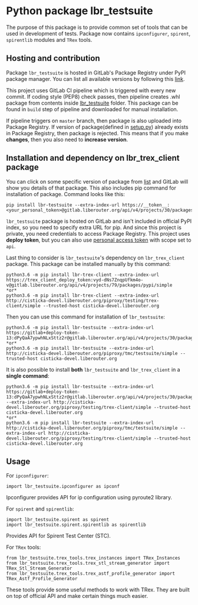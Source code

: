 # Python package lbr_testsuite

The purpose of this package is to provide common set of tools
that can be used in development of tests. Package now contains
`ipconfigurer`, `spirent`, `spirentlib` modules and `TRex` tools.

## Hosting and contribution

Package `lbr_testsuite` is hosted in GitLab's Package Registry
under PyPI package manager. You can list all available versions
by following this [link](https://gitlab.liberouter.org/tmc/testsuite/-/packages).

This project uses GitLab CI pipeline which is triggered
with every new commit. If coding style (PEP8) check passes, then
pipeline creates .whl package from contents inside [lbr_testsuite](./lbr_testsuite)
folder. This package can be found in `build` step of pipeline and downloaded
for manual installation.

If pipeline triggers on `master` branch, then package is also uploaded into
Package Registry. If version of package(defined in [setup.py](./setup.py)) already
exists in Package Registry, then package is rejected.
This means that if you make **changes**, then you also need to **increase version**.


## Installation and dependency on lbr_trex_client package

You can click on some specific version of package from [list](https://gitlab.liberouter.org/tmc/testsuite/-/packages)
and GitLab will show you details of that package. This also
includes pip command for installation of package. Command looks like this:

```
pip install lbr-testsuite --extra-index-url https://__token__:<your_personal_token>@gitlab.liberouter.org/api/v4/projects/30/packages/pypi/simple
```

`lbr_testsuite` package is hosted on GitLab and isn't
included in official PyPI index, so you need to specify extra URL
for pip. And since this project is private, you need credentials
to access Package Registry. This project uses **deploy token**, but
you can also use [personal access token](https://docs.gitlab.com/ee/user/profile/personal_access_tokens.html) with
scope set to `api`.

Last thing to consider is `lbr_testsuite`'s dependency on `lbr_trex_client` package. 
This package can be installed manually by this command:

```
python3.6 -m pip install lbr-trex-client --extra-index-url https://trex_client_deploy_token:vyd-dNs7ZnqpUfkm4o-v@gitlab.liberouter.org/api/v4/projects/79/packages/pypi/simple
*or*
python3.6 -m pip install lbr-trex-client --extra-index-url http://cisticka-devel.liberouter.org/piproxy/testing/trex-client/simple --trusted-host cisticka-devel.liberouter.org
```

Then you can use this command for installation of `lbr_testsuite`:

```
python3.6 -m pip install lbr-testsuite --extra-index-url https://gitlab+deploy-token-13:dPyQaA7ypwhNLxSttz2r@gitlab.liberouter.org/api/v4/projects/30/packages/pypi/simple
*or*
python3.6 -m pip install lbr-testsuite --extra-index-url http://cisticka-devel.liberouter.org/piproxy/tmc/testsuite/simple --trusted-host cisticka-devel.liberouter.org
```

It is also possible to install **both** `lbr_testsuite` and `lbr_trex_client` in a **single command**:

```
python3.6 -m pip install lbr-testsuite --extra-index-url https://gitlab+deploy-token-13:dPyQaA7ypwhNLxSttz2r@gitlab.liberouter.org/api/v4/projects/30/packages/pypi/simple --extra-index-url http://cisticka-devel.liberouter.org/piproxy/testing/trex-client/simple --trusted-host cisticka-devel.liberouter.org
*or*
python3.6 -m pip install lbr-testsuite --extra-index-url http://cisticka-devel.liberouter.org/piproxy/tmc/testsuite/simple --extra-index-url http://cisticka-devel.liberouter.org/piproxy/testing/trex-client/simple --trusted-host cisticka-devel.liberouter.org
```

## Usage

For `ipconfigurer`:
```
import lbr_testsuite.ipconfigurer as ipconf
```
Ipconfigurer provides API for ip configuration using pyroute2 library.


For `spirent` and `spirentlib`:
```
import lbr_testsuite.spirent as spirent
import lbr_testsuite.spirent.spirentlib as spirentlib
```
Provides API for Spirent Test Center (STC).


For `TRex` tools:
```
from lbr_testsuite.trex_tools.trex_instances import TRex_Instances
from lbr_testsuite.trex_tools.trex_stl_stream_generator import TRex_Stl_Stream_Generator
from lbr_testsuite.trex_tools.trex_astf_profile_generator import TRex_Astf_Profile_Generator
```
These tools provide some useful methods to work with TRex. They are
built on top of official API and make certain things much easier.
